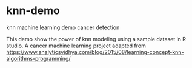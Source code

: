 # knn-demo
knn machine learning demo cancer detection

This demo show the power of knn modeling using a sample dataset in R studio. 
A cancer machine learning project adapted from https://www.analyticsvidhya.com/blog/2015/08/learning-concept-knn-algorithms-programming/ 
